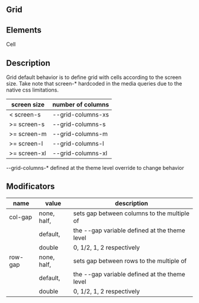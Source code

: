 Grid
--------------------------------------------------------------------------------

Elements
--------------------------------------------------------------------------------
Cell

Description
--------------------------------------------------------------------------------
Grid default behavior is to define grid with cells according to the screen size.
Take note that screen-* hardcoded in the media queries due to the native css
limitations.

| screen size  | number of columns |
| ------------ | ----------------- |
| < screen-s   | --grid-columns-xs |
| >= screen-s  | --grid-columns-s  |
| >= screen-m  | --grid-columns-m  |
| >= screen-l  | --grid-columns-l  |
| >= screen-xl | --grid-columns-xl |

--grid-columns-* defined at the theme level override to change behavior

Modificators
--------------------------------------------------------------------------------
| name        | value         | description                                    |
| ----------- | ------------- | ---------------------------------------------- |
| col-gap     | none, half,   | sets gap between columns to the multiple of    |
|             | default,      | the --gap variable defined at the theme level  |
|             | double        | 0, 1/2, 1, 2 respectively                      |
| row-gap     | none, half,   | sets gap between rows to the multiple of       |
|             | default,      | the --gap variable defined at the theme level  |
|             | double        | 0, 1/2, 1, 2 respectively                      |
